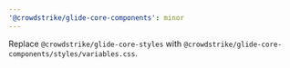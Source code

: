 ```yaml
---
'@crowdstrike/glide-core-components': minor
---
```


Replace `@crowdstrike/glide-core-styles` with `@crowdstrike/glide-core-components/styles/variables.css`.
